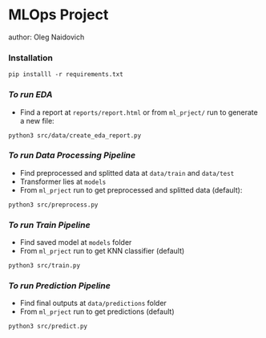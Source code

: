 MLOps Project
==============================
author: Oleg Naidovich

### Installation
```
pip installl -r requirements.txt
```

### _To run EDA_
* Find a report at `reports/report.html` or from `ml_prject/` run to generate a new file:
```
python3 src/data/create_eda_report.py
```

### _To run Data Processing Pipeline_
* Find preprocessed and splitted data at `data/train` and `data/test`
* Transformer lies at `models`
* From `ml_prject` run to get preprocessed and splitted data (default):
```
python3 src/preprocess.py
```

### _To run Train Pipeline_
* Find saved model at  `models` folder
* From `ml_prject` run to get KNN classifier (default)
```
python3 src/train.py
```
### _To run Prediction Pipeline_
* Find final outputs at `data/predictions` folder
* From `ml_prject` run to get predictions (default)
```bash
python3 src/predict.py 
```
